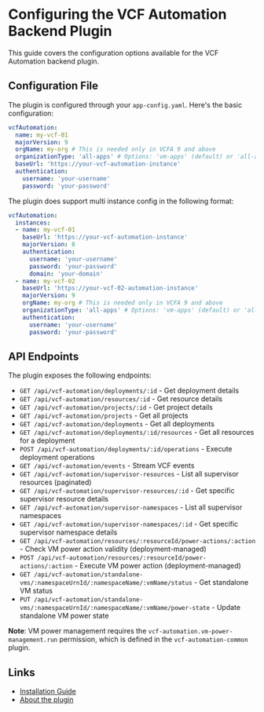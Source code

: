 # Configuring the VCF Automation Backend Plugin

This guide covers the configuration options available for the VCF Automation backend plugin.

## Configuration File

The plugin is configured through your `app-config.yaml`. Here's the basic configuration:

```yaml
vcfAutomation:
  name: my-vcf-01
  majorVersion: 9
  orgName: my-org # This is needed only in VCFA 9 and above
  organizationType: 'all-apps' # Options: 'vm-apps' (default) or 'all-apps' for VCF 9 organization types
  baseUrl: 'https://your-vcf-automation-instance'
  authentication:
    username: 'your-username'
    password: 'your-password'
```  
  
The plugin does support multi instance config in the following format:

```yaml
vcfAutomation:
  instances:
  - name: my-vcf-01
    baseUrl: 'https://your-vcf-automation-instance'
    majorVersion: 8
    authentication:
      username: 'your-username'
      password: 'your-password'
      domain: 'your-domain'
  - name: my-vcf-02
    baseUrl: 'https://your-vcf-02-automation-instance'
    majorVersion: 9
    orgName: my-org # This is needed only in VCFA 9 and above
    organizationType: 'all-apps' # Options: 'vm-apps' (default) or 'all-apps' for VCF 9 organization types
    authentication:
      username: 'your-username'
      password: 'your-password'
```


## API Endpoints

The plugin exposes the following endpoints:

- `GET /api/vcf-automation/deployments/:id` - Get deployment details
- `GET /api/vcf-automation/resources/:id` - Get resource details
- `GET /api/vcf-automation/projects/:id` - Get project details
- `GET /api/vcf-automation/projects` - Get all projects
- `GET /api/vcf-automation/deployments` - Get all deployments
- `GET /api/vcf-automation/deployments/:id/resources` - Get all resources for a deployment
- `POST /api/vcf-automation/deployments/:id/operations` - Execute deployment operations
- `GET /api/vcf-automation/events` - Stream VCF events
- `GET /api/vcf-automation/supervisor-resources` - List all supervisor resources (paginated)
- `GET /api/vcf-automation/supervisor-resources/:id` - Get specific supervisor resource details
- `GET /api/vcf-automation/supervisor-namespaces` - List all supervisor namespaces
- `GET /api/vcf-automation/supervisor-namespaces/:id` - Get specific supervisor namespace details
- `GET /api/vcf-automation/resources/:resourceId/power-actions/:action` - Check VM power action validity (deployment-managed)
- `POST /api/vcf-automation/resources/:resourceId/power-actions/:action` - Execute VM power action (deployment-managed)
- `GET /api/vcf-automation/standalone-vms/:namespaceUrnId/:namespaceName/:vmName/status` - Get standalone VM status
- `PUT /api/vcf-automation/standalone-vms/:namespaceUrnId/:namespaceName/:vmName/power-state` - Update standalone VM power state

**Note**: VM power management requires the `vcf-automation.vm-power-management.run` permission, which is defined in the `vcf-automation-common` plugin.

## Links

- [Installation Guide](install.md)
- [About the plugin](about.md)
